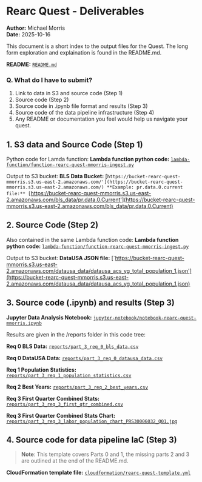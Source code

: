 # Rearc Quest - Deliverables

**Author:** Michael Morris  
**Date:** 2025-10-16

This document is a short index to the output files for the Quest. The long form exploration and explaination is found in the README.md.

**README:** [`README.md`](README.md)

### Q. What do I have to submit?
1. Link to data in S3 and source code (Step 1)
2. Source code (Step 2)
3. Source code in .ipynb file format and results (Step 3)
4. Source code of the data pipeline infrastructure (Step 4)
5. Any README or documentation you feel would help us navigate your quest.

## 1. S3 data and Source Code (Step 1)
Python code for Lamda function:
**Lambda function python code:** [`lambda-function/function-rearc-quest-mmorris-ingest.py`](lambda-function/function-rearc-quest-mmorris-ingest.py)

Output to S3 bucket:
**BLS Data Bucket:** [`https://bucket-rearc-quest-mmorris.s3.us-east-2.amazonaws.com/'](https://bucket-rearc-quest-mmorris.s3.us-east-2.amazonaws.com/)
**Example: pr.data.0.current file:** [`https://bucket-rearc-quest-mmorris.s3.us-east-2.amazonaws.com/bls_data/pr.data.0.Current'](https://bucket-rearc-quest-mmorris.s3.us-east-2.amazonaws.com/bls_data/pr.data.0.Current)

## 2. Source Code (Step 2)

Also contained in the same Lambda function code: 
**Lambda function python code:** [`lambda-function/function-rearc-quest-mmorris-ingest.py`](lambda-function/function-rearc-quest-mmorris-ingest.py)

Output to S3 bucket:
**DataUSA JSON file:** [`https://bucket-rearc-quest-mmorris.s3.us-east-2.amazonaws.com/datausa_data/datausa_acs_yg_total_population_1.json'](https://bucket-rearc-quest-mmorris.s3.us-east-2.amazonaws.com/datausa_data/datausa_acs_yg_total_population_1.json)

## 3. Source code (.ipynb) and results (Step 3)

**Jupyter Data Analysis Notebook:** [`jupyter-notebook/notebook-rearc-quest-mmorris.ipynb`](jupyter-notebook/notebook-rearc-quest-mmorris.ipynb)

Results are given in the /reports folder in this code tree:

**Req 0 BLS Data:** [`reports/part_3_req_0_bls_data.csv`](reports/part_3_req_0_bls_data.csv)

**Req 0 DataUSA Data:** [`reports/part_3_req_0_datausa_data.csv`](reports/part_3_req_0_datausa_data.csv)

**Req 1 Population Statistics:** [`reports/part_3_req_1_population_statistics.csv`](reports/part_3_req_1_population_statistics.csv)

**Req 2 Best Years:** [`reports/part_3_req_2_best_years.csv`](reports/part_3_req_2_best_years.csv)

**Req 3 First Quarter Combined Stats:** [`reports/part_3_req_3_first_qtr_combined.csv`](reports/part_3_req_3_first_qtr_combined.csv)

**Req 3 First Quarter Combined Stats Chart:** [`reports/part_3_req_3_labor_population_chart_PRS30006032_Q01.jpg`](reports/part_3_req_3_labor_population_chart_PRS30006032_Q01.jpg)

## 4. Source code for data pipeline IaC (Step 3)

> **Note**: This template covers Parts 0 and 1, the missing parts 2 and 3 are outlined at the end of the README.md.

**CloudFormation template file:** [`cloudformation/rearc-quest-template.yml`](cloudformation/rearc-quest-template.yml) 

